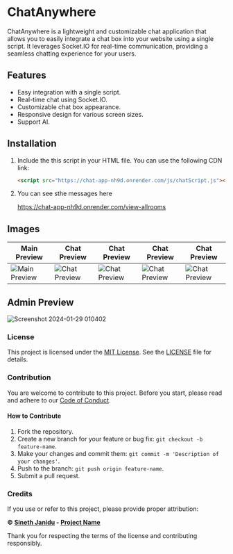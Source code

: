 # ChatAnywhere

ChatAnywhere is a lightweight and customizable chat application that allows you to easily integrate a chat box into your website using a single script. It leverages Socket.IO for real-time communication, providing a seamless chatting experience for your users.

## Features

- Easy integration with a single script.
- Real-time chat using Socket.IO.
- Customizable chat box appearance.
- Responsive design for various screen sizes.
- Support AI.

## Installation

1. Include the this script in your HTML file. You can use the following CDN link:

   ```html
   <script src="https://chat-app-nh9d.onrender.com/js/chatScript.js"></script>

2. You can see sthe messages here

    https://chat-app-nh9d.onrender.com/view-allrooms

   
## Images


| Main Preview | Chat Preview | Chat Preview | Chat Preview | Chat Preview |
| ------------ | ------------ | ------------ | ------------ | ------------ |
| ![Main Preview](https://github.com/sinethjanidu2003/universal-chat-box/assets/63631182/0b1958ba-4967-44b9-a754-0e9d3ec0fdd5) | ![Chat Preview](https://github.com/sinethjanidu2003/universal-chat-box/assets/63631182/df7c14ed-a952-438c-8ce1-119ac19dfafc) | ![Chat Preview](https://github.com/sinethjanidu2003/universal-chat-box/assets/63631182/032c4229-2796-43d9-8160-42f02686d652) | ![Chat Preview](https://github.com/sinethjanidu2003/universal-chat-box/assets/63631182/f55560a5-be66-4a9f-acbc-10cd4d1da2c0) | ![Chat Preview](https://github.com/sinethjanidu2003/universal-chat-box/assets/63631182/b8897c2e-f554-4e1e-aac9-49dbe7eeddaa) |![Chat Preview]


## Admin Preview
![Screenshot 2024-01-29 010402](https://github.com/sinethjanidu2003/universal-chat-box/assets/63631182/f8bbee7d-01d6-4313-8068-6c9a2f14df47)



### License

This project is licensed under the [MIT License](LICENSE). See the [LICENSE](LICENSE) file for details.

### Contribution

You are welcome to contribute to this project. Before you start, please read and adhere to our [Code of Conduct](CONTRIBUTING.md).
#### How to Contribute

1. Fork the repository.
2. Create a new branch for your feature or bug fix: `git checkout -b feature-name`.
3. Make your changes and commit them: `git commit -m 'Description of your changes'`.
4. Push to the branch: `git push origin feature-name`.
5. Submit a pull request.

### Credits

If you use or refer to this project, please provide proper attribution:

**© [Sineth Janidu](https://github.com/sinethjanidu2003) - [Project Name](https://github.com/sinethjanidu2003/universal-chat-box)**

Thank you for respecting the terms of the license and contributing responsibly.
